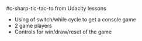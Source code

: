 #c-sharp-tic-tac-to from Udacity lessons
- Using of switch/while cycle to get a console game
- 2 game players
- Controls for win/draw/reset of the game
